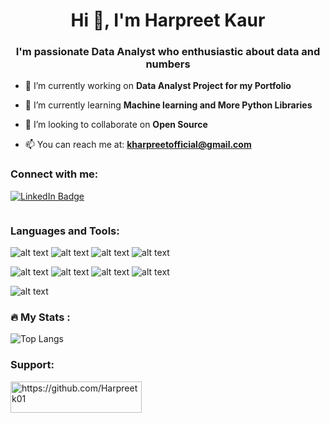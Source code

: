 <h1 align="center">Hi 👋, I'm Harpreet Kaur</h1>
<h3 align="center">I'm passionate Data Analyst who enthusiastic about data and numbers</h3>

- 🔭 I’m currently working on **Data Analyst Project for my Portfolio**

- 🌱 I’m currently learning **Machine learning and More Python Libraries**

- 👯 I’m looking to collaborate on **Open Source**

- 📫 You can reach me at: **kharpreetofficial@gmail.com**

<h3 align="left">Connect with me:</h3>
<p align="left">
  <a href="https://www.linkedin.com/in/harpreet-kaur-60667b1b7/">
    <img src="https://img.shields.io/badge/LinkedIn-blue?style=for-the-badge&logo=linkedin&logoColor=white" alt="LinkedIn Badge"/>
  </a>
</p>

 <img src="https://komarev.com/ghpvc/?username=Harpreetk01&style=flat-square&color=blue" alt=""/>

<h3 align="left">Languages and Tools:</h3>

![ alt text](https://img.shields.io/badge/MicrosoftExcel-217346?stle*for-the-badges&logo=MicorsoftExcel)
![ alt text](https://img.shields.io/badge/Python-3776AB?stle*for-the-badges&logo=Python)
![ alt text](https://img.shields.io/badge/PowerBi-F2C811?stle*for-the-badges&logo=PowerBi)
![ alt text](https://img.shields.io/badge/MySQL-4479A1?stle*for-the-badges&logo=MySQL)

![ alt text](https://img.shields.io/badge/Numpy-013243?stle*for-the-badges&logo=Numpy)
![ alt text](https://img.shields.io/badge/pandas-150458?stle*for-the-badges&logo=pandas)
![ alt text](https://img.shields.io/badge/Seaborn-7469?stle*for-the-badges&logo=Seaborn)
![ alt text](https://img.shields.io/badge/Matplotlib-3410?stle*for-the-badges&logo=Matplotlib)

![ alt text](https://img.shields.io/badge/Plotly-3F4F75?stle*for-the-badges&logo=Plotly)

### :fire: My Stats :

![Top Langs](https://github-readme-stats.vercel.app/api/top-langs/?username=Harpreetk01)

<h3 align="left">Support:</h3>
<p><a href="https://www.buymeacoffee.com/https://github.com/Harpreetk01"> <img align="left" src="https://cdn.buymeacoffee.com/buttons/v2/default-yellow.png" height="50" width="210" alt="https://github.com/Harpreetk01" /></a></p><br><br>
